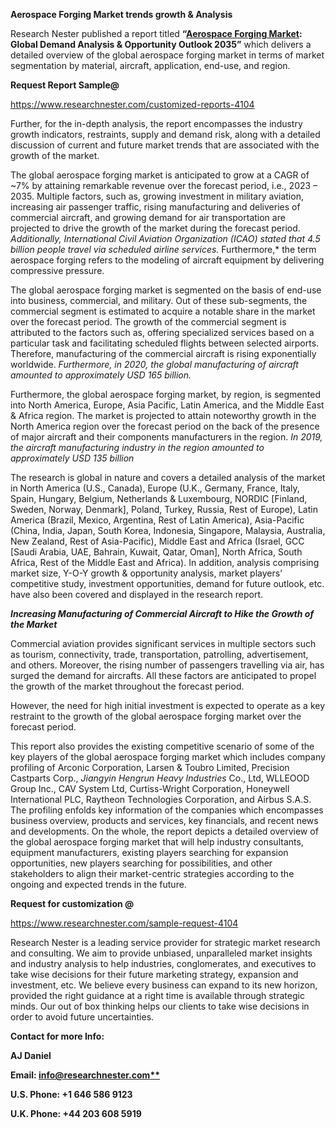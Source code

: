﻿**Aerospace Forging Market trends growth & Analysis**

Research Nester published a report titled **“[Aerospace Forging Market](https://www.researchnester.com/reports/aerospace-forging-market/4104): Global Demand Analysis & Opportunity Outlook 2035”** which delivers a detailed overview of the global aerospace forging market in terms of market segmentation by material, aircraft, application, end-use, and region.

**Request Report Sample@** 

<https://www.researchnester.com/customized-reports-4104> 

Further, for the in-depth analysis, the report encompasses the industry growth indicators, restraints, supply and demand risk, along with a detailed discussion of current and future market trends that are associated with the growth of the market.

The global aerospace forging market is anticipated to grow at a CAGR of ~7% by attaining remarkable revenue over the forecast period, i.e., 2023 – 2035. Multiple factors, such as, growing investment in military aviation, increasing air passenger traffic, rising manufacturing and deliveries of commercial aircraft, and growing demand for air transportation are projected to drive the growth of the market during the forecast period. *Additionally, International Civil Aviation Organization (ICAO) stated that 4.5 billion people travel via scheduled airline services.* Furthermore,* the term aerospace forging refers to the modeling of aircraft equipment by delivering compressive pressure. 

The global aerospace forging market is segmented on the basis of end-use into business, commercial, and military. Out of these sub-segments, the commercial segment is estimated to acquire a notable share in the market over the forecast period. The growth of the commercial segment is attributed to the factors such as, offering specialized services based on a particular task and facilitating scheduled flights between selected airports. Therefore, manufacturing of the commercial aircraft is rising exponentially worldwide. *Furthermore, in 2020, the global manufacturing of aircraft amounted to approximately USD 165 billion.*

Furthermore, the global aerospace forging market, by region, is segmented into North America, Europe, Asia Pacific, Latin America, and the Middle East & Africa region. The market is projected to attain noteworthy growth in the North America region over the forecast period on the back of the presence of major aircraft and their components manufacturers in the region. *In 2019, the aircraft manufacturing industry in the region amounted to approximately USD 135 billion*

The research is global in nature and covers a detailed analysis of the market in North America (U.S., Canada), Europe (U.K., Germany, France, Italy, Spain, Hungary, Belgium, Netherlands & Luxembourg, NORDIC [Finland, Sweden, Norway, Denmark], Poland, Turkey, Russia, Rest of Europe), Latin America (Brazil, Mexico, Argentina, Rest of Latin America), Asia-Pacific (China, India, Japan, South Korea, Indonesia, Singapore, Malaysia, Australia, New Zealand, Rest of Asia-Pacific), Middle East and Africa (Israel, GCC [Saudi Arabia, UAE, Bahrain, Kuwait, Qatar, Oman], North Africa, South Africa, Rest of the Middle East and Africa). In addition, analysis comprising market size, Y-O-Y growth & opportunity analysis, market players’ competitive study, investment opportunities, demand for future outlook, etc. have also been covered and displayed in the research report.

***Increasing Manufacturing of Commercial Aircraft to Hike the Growth of the Market***

Commercial aviation provides significant services in multiple sectors such as tourism, connectivity, trade, transportation, patrolling, advertisement, and others. Moreover, the rising number of passengers travelling via air, has surged the demand for aircrafts. All these factors are anticipated to propel the growth of the market throughout the forecast period.

However, the need for high initial investment is expected to operate as a key restraint to the growth of the global aerospace forging market over the forecast period. 

This report also provides the existing competitive scenario of some of the key players of the global aerospace forging market which includes company profiling of Arconic Corporation, Larsen & Toubro Limited, Precision Castparts Corp., *Jiangyin Hengrun Heavy Industries* Co., Ltd, WLLEOOD Group Inc., CAV System Ltd, Curtiss-Wright Corporation, Honeywell International PLC, Raytheon Technologies Corporation, and Airbus S.A.S. The profiling enfolds key information of the companies which encompasses business overview, products and services, key financials, and recent news and developments. On the whole, the report depicts a detailed overview of the global aerospace forging market that will help industry consultants, equipment manufacturers, existing players searching for expansion opportunities, new players searching for possibilities, and other stakeholders to align their market-centric strategies according to the ongoing and expected trends in the future.      

**Request for customization @**

<https://www.researchnester.com/sample-request-4104> 

Research Nester is a leading service provider for strategic market research and consulting. We aim to provide unbiased, unparalleled market insights and industry analysis to help industries, conglomerates, and executives to take wise decisions for their future marketing strategy, expansion and investment, etc. We believe every business can expand to its new horizon, provided the right guidance at a right time is available through strategic minds. Our out of box thinking helps our clients to take wise decisions in order to avoid future uncertainties.

**Contact for more Info:**

**AJ Daniel**

**Email: [info@researchnester.com**](mailto:info@researchnester.com)**

**U.S. Phone: +1 646 586 9123** 

**U.K. Phone: +44 203 608 5919**




